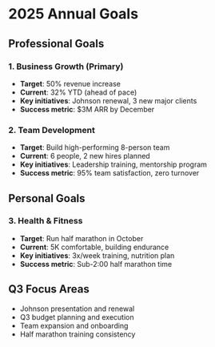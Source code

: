 # 2025 Annual Goals

## Professional Goals

### 1. Business Growth (Primary)
- **Target**: 50% revenue increase
- **Current**: 32% YTD (ahead of pace)
- **Key initiatives**: Johnson renewal, 3 new major clients
- **Success metric**: $3M ARR by December

### 2. Team Development
- **Target**: Build high-performing 8-person team
- **Current**: 6 people, 2 new hires planned
- **Key initiatives**: Leadership training, mentorship program
- **Success metric**: 95% team satisfaction, zero turnover

## Personal Goals

### 3. Health & Fitness
- **Target**: Run half marathon in October
- **Current**: 5K comfortable, building endurance
- **Key initiatives**: 3x/week training, nutrition plan
- **Success metric**: Sub-2:00 half marathon time

## Q3 Focus Areas
- Johnson presentation and renewal
- Q3 budget planning and execution
- Team expansion and onboarding
- Half marathon training consistency